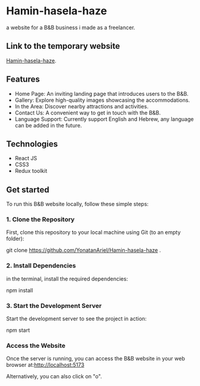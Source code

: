# Hamin-hasela-haze

a website for a B&B business i made as a freelancer.

## Link to the temporary website
[Hamin-hasela-haze](https://hamin-hasela-haze.netlify.app/).

## Features

- Home Page: An inviting landing page that introduces users to the B&B.
- Gallery: Explore high-quality images showcasing the accommodations.
- In the Area: Discover nearby attractions and activities.
- Contact Us: A convenient way to get in touch with the B&B.
- Language Support: Currently support English and Hebrew, any language can be added in the future.

## Technologies

- React JS
- CSS3
- Redux toolkit

## Get started
To run this B&B website locally, follow these simple steps:

### 1. Clone the Repository

First, clone this repository to your local machine using Git (to an empty folder):

git clone https://github.com/YonatanAriel/Hamin-hasela-haze .

### 2. Install Dependencies 

in the terminal, install the required dependencies:

npm install

### 3. Start the Development Server

Start the development server to see the project in action:

npm start

### Access the Website

Once the server is running, you can access the B&B website in your web browser at:[http://localhost:5173](http://localhost:5173)

Alternatively, you can also click on "o".
